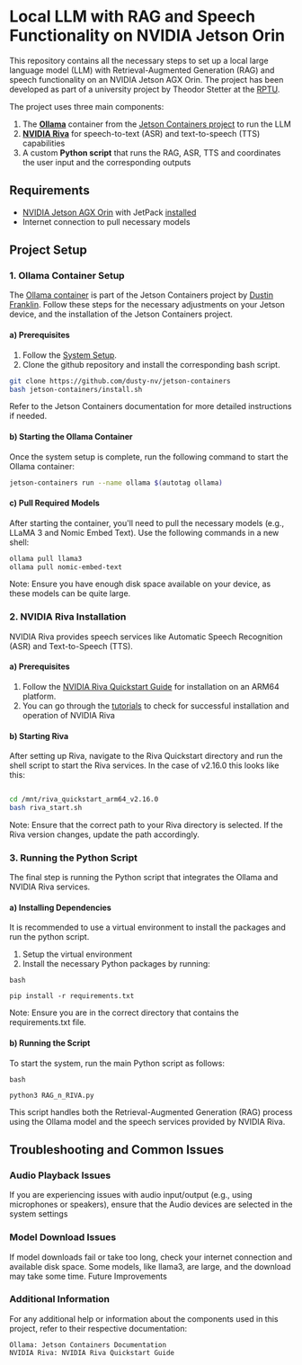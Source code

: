 # Local LLM with RAG and Speech Functionality on NVIDIA Jetson Orin

This repository contains all the necessary steps to set up a local large language model (LLM) with Retrieval-Augmented Generation (RAG) and speech functionality on an NVIDIA Jetson AGX Orin. The project has been developed as part of a university project by Theodor Stetter at the [RPTU](https://www.rptu.de/).

The project uses three main components:
1. The [**Ollama**](https://ollama.com/) container from the [Jetson Containers project](https://github.com/dusty-nv/jetson-containers) to run the LLM
2. [**NVIDIA Riva**](https://developer.nvidia.com/riva) for speech-to-text (ASR) and text-to-speech (TTS) capabilities
3. A custom **Python script** that runs the RAG, ASR, TTS and coordinates the user input and the corresponding outputs

## Requirements
- [NVIDIA Jetson AGX Orin](https://www.nvidia.com/de-de/autonomous-machines/embedded-systems/jetson-orin/) with JetPack [installed](https://developer.nvidia.com/embedded/learn/get-started-jetson-agx-orin-devkit)
- Internet connection to pull necessary models

## Project Setup

### 1. Ollama Container Setup

The [Ollama container](https://github.com/dusty-nv/jetson-containers/tree/master/packages/llm/ollama) is part of the Jetson Containers project by [Dustin Franklin](https://developer.nvidia.com/blog/author/dfranklin/). Follow these steps for the necessary adjustments on your Jetson device, and the installation of the Jetson Containers project.

#### a) Prerequisites

1. Follow the [System Setup](https://github.com/dusty-nv/jetson-containers/blob/master/docs/setup.md).
2. Clone the github repository and install the corresponding bash script.

```bash
git clone https://github.com/dusty-nv/jetson-containers
bash jetson-containers/install.sh
```

Refer to the Jetson Containers documentation for more detailed instructions if needed.
#### b) Starting the Ollama Container

Once the system setup is complete, run the following command to start the Ollama container:

```bash
jetson-containers run --name ollama $(autotag ollama)
```

#### c) Pull Required Models

After starting the container, you'll need to pull the necessary models (e.g., LLaMA 3 and Nomic Embed Text). Use the following commands in a new shell:

```bash
ollama pull llama3
ollama pull nomic-embed-text
```

Note: Ensure you have enough disk space available on your device, as these models can be quite large.

### 2. NVIDIA Riva Installation

NVIDIA Riva provides speech services like Automatic Speech Recognition (ASR) and Text-to-Speech (TTS). 

#### a) Prerequisites

1. Follow the [NVIDIA Riva Quickstart Guide](https://catalog.ngc.nvidia.com/orgs/nvidia/teams/riva/resources/riva_quickstart_arm64) for installation on an ARM64 platform.
2. You can go through the [tutorials](https://github.com/nvidia-riva/python-clients#asr) to check for successful installation and operation of NVIDIA Riva

#### b) Starting Riva

After setting up Riva, navigate to the Riva Quickstart directory and run the shell script to start the Riva services. In the case of v2.16.0 this looks like this:

```bash

cd /mnt/riva_quickstart_arm64_v2.16.0
bash riva_start.sh
```
Note: Ensure that the correct path to your Riva directory is selected. If the Riva version changes, update the path accordingly.

### 3. Running the Python Script

The final step is running the Python script that integrates the Ollama and NVIDIA Riva services.
#### a) Installing Dependencies
It is recommended to use a virtual environment to install the packages and run the python script.

1. Setup the virtual environment
2. Install the necessary Python packages by running:
```
bash

pip install -r requirements.txt
```
Note: Ensure you are in the correct directory that contains the requirements.txt file.

#### b) Running the Script

To start the system, run the main Python script as follows:
```
bash

python3 RAG_n_RIVA.py
```

This script handles both the Retrieval-Augmented Generation (RAG) process using the Ollama model and the speech services provided by NVIDIA Riva.

## Troubleshooting and Common Issues

### Audio Playback Issues

If you are experiencing issues with audio input/output (e.g., using microphones or speakers), ensure that the Audio devices are selected in the system settings

### Model Download Issues

If model downloads fail or take too long, check your internet connection and available disk space. Some models, like llama3, are large, and the download may take some time.
Future Improvements


### Additional Information

For any additional help or information about the components used in this project, refer to their respective documentation:

    Ollama: Jetson Containers Documentation
    NVIDIA Riva: NVIDIA Riva Quickstart Guide
